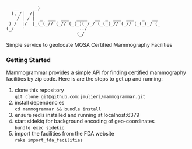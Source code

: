 ```
   __     __)                                              
  (, /|  /|                                                
    / | / |  _  ___  ___   ____   __  _  ___  ___   _   __ 
 ) /  |/  |_(_(_// (_// (_(_)(_/_/ (_(_(_// (_// (_(_(_/ (_
(_/   '                     .-/                            
                           (_/                             
```

Simple service to geolocate MQSA Certified Mammography Facilities

### Getting Started
Mammogrammar provides a simple API for finding certified mammography facilities
by zip code. Here is are the steps to get up and running:
1. clone this repository\
`git clone git@github.com:jmulieri/mammogrammar.git`
1. install dependencies\
`cd mammogrammar && bundle install`
1. ensure redis installed and running at localhost:6379
1. start sidekiq for background encoding of geo-coordinates\
`bundle exec sidekiq`
1. import the facilities from the FDA website\
`rake import_fda_facilities`
